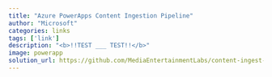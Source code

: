 ```yaml
---
title: "Azure PowerApps Content Ingestion Pipeline"
author: "Microsoft"
categories: links
tags: ['link']
description: "<b>!!TEST ___ TEST!!</b>"
image: powerapp
solution_url: https://github.com/MediaEntertainmentLabs/content-ingest-pipeline
---
```

